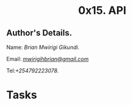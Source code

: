 <div align="center">
  <h1>  0x15. API </h1>
  
</div>

## Author's Details.
Name: *Brian Mwirigi Gikundi.*

Email: *mwirigihbrian@gmail.com*

Tel:*+254792223078.*

# Tasks

